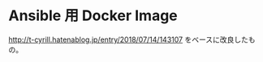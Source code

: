 Ansible 用 Docker Image
========================

http://t-cyrill.hatenablog.jp/entry/2018/07/14/143107 をベースに改良したもの。

